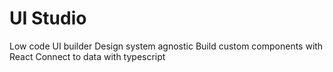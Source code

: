 # UI Studio 

Low code UI builder
Design system agnostic
Build custom components with React
Connect to data with typescript